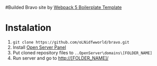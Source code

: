 #Builded Bravo site by [Webpack 5 Boilerplate Template](https://github.com/oLNidfwworld/WebPack5)
# Instalation
1. `git clone https://github.com/oLNidfwworld/bravo.git`
2. Install [Open Server Panel](https://ospanel.io/)
3. Put cloned repository files to `..OpenServer\domains\[FOLDER_NAME]`
4. Run server and go to [http://[FOLDER_NAME]/](http://[FOLDER_NAME]/)
